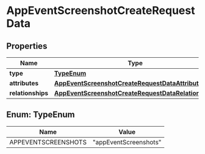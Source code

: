 

# AppEventScreenshotCreateRequestData


## Properties

| Name | Type | Description | Notes |
|------------ | ------------- | ------------- | -------------|
|**type** | [**TypeEnum**](#TypeEnum) |  |  |
|**attributes** | [**AppEventScreenshotCreateRequestDataAttributes**](AppEventScreenshotCreateRequestDataAttributes.md) |  |  |
|**relationships** | [**AppEventScreenshotCreateRequestDataRelationships**](AppEventScreenshotCreateRequestDataRelationships.md) |  |  |



## Enum: TypeEnum

| Name | Value |
|---- | -----|
| APPEVENTSCREENSHOTS | &quot;appEventScreenshots&quot; |




